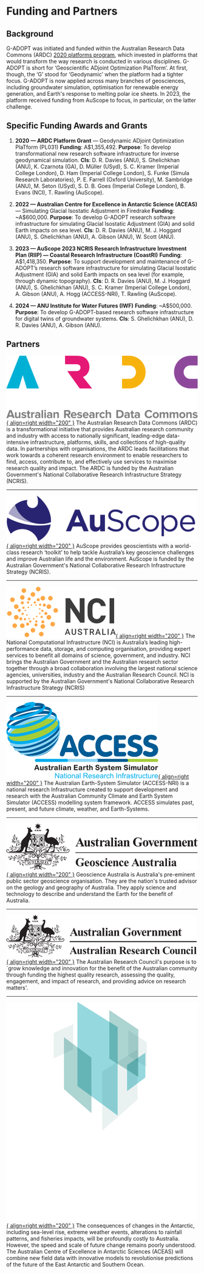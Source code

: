 # Funding and Partners

## Background
G-ADOPT was initiated and funded within the Australian Research Data Commons (ARDC) [2020 platforms program](https://doi.org/10.47486/PL031), which invested in platforms that would transform the way research is conducted in various disciplines. G-ADOPT is short for ‘Geoscientific ADjoint Optimization PlaTform’. At first, though, the ‘G’ stood for ‘Geodynamic’ when the platform had a tighter focus. G-ADOPT is now applied across many branches of geosciences, including groundwater simulation, optimisation for renewable energy generation, and Earth's response to melting polar ice sheets. In 2023, the platform received funding from AuScope to focus, in particular, on the latter challenge.

## Specific Funding Awards and Grants

1. **2020 — ARDC Platform Grant** — Geodynamic ADjoint Optimization PlaTform (PL031)
  **Funding**: A$1,355,492.
  **Purpose**: To develop transformational new research software infrastructure for inverse geodynamical simulation.
  **CIs**: D. R. Davies (ANU), S. Ghelichkhan (ANU), K. Czarnota (GA), D. Müller (USyd), S. C. Kramer (Imperial College London), D. Ham (Imperial College London), S. Funke (Simula Research Laboratories), P. E. Farrell (Oxford University), M. Sambridge (ANU), M. Seton (USyd), S. D. B. Goes (Imperial College London), B. Evans (NCI), T. Rawling (AuScope).

2. **2022 — Australian Centre for Excellence in Antarctic Science (ACEAS)** — Simulating Glacial Isostatic Adjustment in Firedrake
  **Funding**: ~A$600,000.
  **Purpose**: To develop G-ADOPT research software infrastructure for simulating Glacial Isostatic Adjustment (GIA) and solid Earth impacts on sea level.
  **CIs**: D. R. Davies (ANU), M. J. Hoggard (ANU), S. Ghelichkhan (ANU), A. Gibson (ANU), W. Scott (ANU).

3. **2023 — AuScope 2023 NCRIS Research Infrastructure Investment Plan (RIIP) — Coastal Research Infrastructure (CoastRI)**
  **Funding**: A$1,418,350.
  **Purpose**: To support development and maintenance of G-ADOPT’s research software infrastructure for simulating Glacial Isostatic Adjustment (GIA) and solid Earth impacts on sea level (for example, through dynamic topography).
  **CIs**: D. R. Davies (ANU), M. J. Hoggard (ANU), S. Ghelichkhan (ANU), S. C. Kramer (Imperial College London), A. Gibson (ANU), A. Hogg (ACCESS-NRI),  T. Rawling (AuScope).

4. **2024 — ANU Institute for Water Futures (IWF)**
  **Funding**: ~A$500,000.
  **Purpose**: To develop G-ADOPT-based research software infrastructure for digital twins of groundwater systems.
  **CIs**: S. Ghelichkhan (ANU), D. R. Davies (ANU), A. Gibson (ANU).

## Partners
[![ARDC logo](images/ardc_logo.svg "ARDC logo"){ align=right width="200" }](https://ardc.edu.au/)
The Australian Research Data Commons (ARDC) is a transformational initiative that provides Australian research community and industry with access to nationally significant, leading-edge data-intensive infrastructure, platforms, skills, and collections of high-quality data. In partnerships with organisations, the ARDC leads facilitations that work towards a coherent research environment to enable researchers to find, access, contribute to, and effectively use services to maximise research quality and impact. The ARDC is funded by the Australian Government's National Collaborative Research Infrastructure Strategy (NCRIS).

---

[![AuScope Logo](images/auscope_logo.png "AuScope logo"){ align=right width="200" }](https://www.auscope.org.au/)
AuScope provides geoscientists with a world-class research ‘toolkit’ to help tackle Australia’s key geoscience challenges and improve Australian life and the environment. AuScope is funded by the Australian Government's National Collaborative Research Infrastructure Strategy (NCRIS).

---

[![NCI logo](images/nci_logo.svg "NCI logo"){ align=right width="200" }](https://nci.org.au/)
The National Computational Infrastructure (NCI) is Australia’s leading high-performance data, storage, and computing organisation, providing expert services to benefit all domains of science, government, and industry. NCI brings the Australian Government and the Australian research sector together through a broad collaboration involving the largest national science agencies, universities, industry and the Australian Research Council. NCI is supported by the Australian Government's National Collaborative Research Infrastructure Strategy (NCRIS)

---

[![ACCESS-NRI logo](images/access_nri_logo.svg "ACCESS NRI logo"){ align=right width="200" }](https://www.access-nri.org.au/)
The Australian Earth-System Simulator (ACCESS-NRI) is a national research Infrastructure created to support development and research with the Australian Community Climate and Earth System Simulator (ACCESS) modelling system framework. ACCESS simulates past, present, and future climate, weather, and Earth-Systems.

---

[![Geosciences Australia logo](images/ga_logo.svg "Geosciences Australia logo"){ align=right width="200" }](https://www.ga.gov.au/)
Geoscience Australia is Australia's pre-eminent public sector geoscience organisation. They are the nation's trusted advisor on the geology and geography of Australia. They apply science and technology to describe and understand the Earth for the benefit of Australia.

---

[![Australian Research Council logo](images/arc_logo.svg "Australian Research Council logo"){ align=right width="200" }](https://www.arc.gov.au/)
The Australian Research Council's purpose is to `grow knowledge and innovation for the benefit of the Australian community through funding the highest quality research, assessing the quality, engagement, and impact of research, and providing advice on research matters'.

---

[![ACEAS logo](images/aceas_logo.png "ACEAS logo"){ align=right width="200" }](https://antarctic.org.au/)
The consequences of changes in the Antarctic, including sea-level rise, extreme weather events, alterations to rainfall patterns, and fisheries impacts, will be profoundly costly to Australia. However, the speed and scale of future change remains poorly understood. The Australian Centre of Excellence in Antarctic Sciences (ACEAS) will combine new field data with innovative models to revolutionise predictions of the future of the East Antarctic and Southern Ocean.

